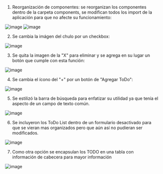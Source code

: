 1. Reorganización de componentes: se reorganizan los componentes dentro de la carpeta components, se modifican todos los import de la aplicación para que no afecte su funcionamiento:

![image](https://user-images.githubusercontent.com/90021252/166400315-36daa41b-69db-4a30-9b70-553d6c871c26.png)
![image](https://user-images.githubusercontent.com/90021252/166400343-d85bc2ab-784c-4a9e-9ed6-549a228c466e.png)

2. Se cambia la imágen del chulo por un checkbox:

![image](https://user-images.githubusercontent.com/90021252/166434229-d4d3a61d-a9ce-462b-bd19-6f88992a7b7d.png)

3. Se quita la imagen de la "X" para eliminar y se agrega en su lugar un botón que cumple con esta función:

![image](https://user-images.githubusercontent.com/90021252/166434707-2ced3038-fe6e-467c-bdfd-7b30f24d3767.png)

4. Se cambia el ícono del "+" por un botón de "Agregar ToDo":

![image](https://user-images.githubusercontent.com/90021252/166439546-5564bab9-ce8f-41c2-a3e2-164114d3f4fa.png)

5. Se estilizó la barra de búsqueda para enfatizar su utilidad ya que tenía el aspecto de un campo de texto común.

![image](https://user-images.githubusercontent.com/90021252/166445202-2825abdb-57e1-41a5-98a4-de2fb23593ce.png)

6. Se incluyeron los ToDo List dentro de un formulario desactivado para que se vieran mas organizados pero que aún así no pudieran ser modificados.

![image](https://user-images.githubusercontent.com/90021252/166448213-6644d67b-b810-40f7-bb0b-9299dc4a3510.png)

7. Como otra opción se encapsulan los TODO en una tabla con información de cabecera para mayor información

![image](https://user-images.githubusercontent.com/90021252/166452868-b2c66d01-5636-4c07-a33e-3863c9913520.png)
